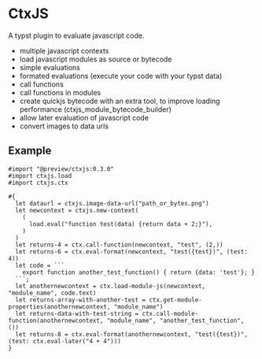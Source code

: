 # CtxJS

A typst plugin to evaluate javascript code.

- multiple javascript contexts
- load javascript modules as source or bytecode
- simple evaluations
- formated evaluations (execute your code with your typst data)
- call functions
- call functions in modules
- create quickjs bytecode with an extra tool, to improve loading performance (ctxjs_module_bytecode_builder)
- allow later evaluation of javascript code
- convert images to data urls

## Example

```typst
#import "@preview/ctxjs:0.3.0"
#import ctxjs.load
#import ctxjs.ctx

#{
  let dataurl = ctxjs.image-data-url("path_or_bytes.png")
  let newcontext = ctxjs.new-context(
    (
      load.eval("function test(data) {return data + 2;}"),
    )
  )
  let returns-4 = ctx.call-function(newcontext, "test", (2,))
  let returns-6 = ctx.eval-format(newcontext, "test({test})", (test: 4))
  let code = ```
    export function another_test_function() { return {data: 'test'}; }
  ```;
  let anothernewcontext = ctx.load-module-js(newcontext, "module_name", code.text)
  let returns-array-with-another-test = ctx.get-module-properties(anothernewcontext, "module_name")
  let returns-data-with-test-string = ctx.call-module-function(anothernewcontext, "module_name", "another_test_function", ())
  let returns-8 = ctx.eval-format(anothernewcontext, "test({test})", (test: ctx.eval-later("4 + 4")))
}
```